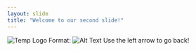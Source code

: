 ```yaml
---
layout: slide
title: "Welcome to our second slide!"
---
```

![Temp Logo](https://repository-images.githubusercontent.com/136195276/40cbd080-586d-11ea-94a3-6ca7934240ad)
Format: ![Alt Text](url)
Use the left arrow to go back!
